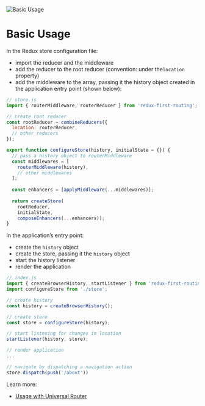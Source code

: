 ![Basic Usage](https://camo.githubusercontent.com/b08b1b78a08e0444ab451f692618d59da977e6a1/687474703a2f2f692e696d6775722e636f6d2f734169566c6b4d2e6a7067)

# Basic Usage

In the Redux store configuration file:
- import the reducer and the middleware
- add the reducer to the root reducer (convention: under the`location` property)
- add the middleware to the array, passing it the history object created in the application entry point (shown below):

```js
// store.js
import { routerMiddleware, routerReducer } from 'redux-first-routing';

// create root reducer
const rootReducer = combineReducers({
  location: routerReducer,
  // other reducers
});

export function configureStore(history, initialState = {}) {
  // pass a history object to routerMiddleware
  const middlewares = [
    routerMiddleware(history),
    // other middlewares
  ];
  
  const enhancers = [applyMiddleware(...middlewares)];
  
  return createStore(
    rootReducer,
    initialState,
    composeEnhancers(...enhancers));
}
```

In the application’s entry point:
- create the `history` object
- create the store, passing it the `history` object
- start the history listener
- render the application

```js
// index.js
import { createBrowserHistory, startListener } from 'redux-first-routing';
import configureStore from './store';

// create history
const history = createBrowserHistory();

// create store
const store = configureStore(history);

// start listening for changes in location
startListener(history, store);

// render application
...

// navigate by dispatching a navigation action
store.dispatch(push('/about'))
```

Learn more:
- [Usage with Universal Router](https://github.com/mksarge/redux-first-routing/blob/master/docs/usage-with-universal-router.md)
